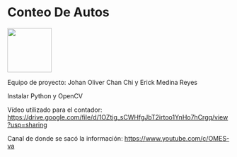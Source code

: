 # Conteo De Autos

<a href="https://imgflip.com/gif/59gf0l"><img src="https://i.imgflip.com/59gf0l.gif" width="100" height="100"/></a>

 Equipo de proyecto:
 Johan Oliver Chan Chi y Erick Medina Reyes

 Instalar Python y OpenCV
 
 Vídeo utilizado para el contador:
 https://drive.google.com/file/d/1OZtig_sCWHfgJbT2irtoo1YnHo7hCrgq/view?usp=sharing

 Canal de donde se sacó la información:
 https://www.youtube.com/c/OMES-va
 
